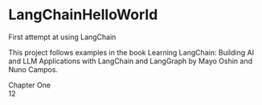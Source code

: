 # LangChainHelloWorld
First attempt at using LangChain

This project follows examples in the book Learning LangChain: Building AI and LLM Applications with LangChain and LangGraph by Mayo Oshin and Nuno Campos.

Chapter One   
12